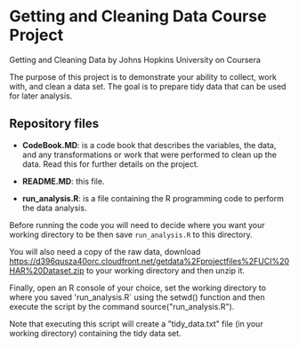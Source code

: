 # Getting and Cleaning Data Course Project
Getting and Cleaning Data by Johns Hopkins University on Coursera

The purpose of this project is to demonstrate your ability to collect, work with, and clean a data set. The goal is to prepare tidy data that can be used for later analysis.

## Repository files

* __CodeBook.MD__: is a code book that describes the variables, the data, and any transformations or work that were performed to clean up the data. Read this for further details on the project.

* __README.MD__: this file.

* __run_analysis.R__: is a file containing the R programming code to perform the data analysis.

Before running the code you will need to decide where you want your working directory to be then save `run_analysis.R` to this directory.

You will also need a copy of the raw data, download https://d396qusza40orc.cloudfront.net/getdata%2Fprojectfiles%2FUCI%20HAR%20Dataset.zip to your working directory and then unzip it.

Finally, open an R console of your choice, set the working directory to where you saved 'run_analysis.R` using the setwd() function and then execute the script by the command source("run_analysis.R").

Note that executing this script will create a "tidy_data.txt" file (in your working directory) containing the tidy data set.

